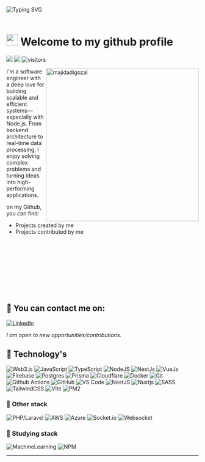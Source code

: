 <br>
<br>

![Typing SVG](https://readme-typing-svg.herokuapp.com/?color=%2336BCF7&size=20&center=true&vCenter=true&width=1000&lines=Hi+there+👋,+my+name+is+MajidAdigozal+;I'm+33+years+old;I'm+a+programmer+and+a+Software+Engineer;Welcome+to+my+github+profile!+:%29)
<br>
<br>

# <img src="https://media.giphy.com/media/hvRJCLFzcasrR4ia7z/giphy.gif" width="30px"> Welcome to my github profile

<p>
    <a href="https://github.com/majidadigozal"><img src="https://img.shields.io/badge/status-updating-brightgreen.svg"></a>
    <a href="https://github.com/majidadigozal/majidadigozal/graphs/contributors"><img src="https://img.shields.io/github/contributors/majidadigozal/majidadigozal?color=blue"></a>
    <img src="https://visitor-badge.laobi.icu/badge?page_id=majidadigozal" alt="visitors"/>   
</p>

<img src="https://raw.githubusercontent.com/MicaelliMedeiros/micaellimedeiros/master/image/computer-illustration.png" alt="majidadigozal" min-width="400px" max-width="400px" width="400px" align="right">

I'm a software engineer with a deep love for building scalable and efficient systems—especially with Node.js. From backend architecture to real-time data processing, I enjoy solving complex problems and turning ideas into high-performing applications.

on my Github, you can find:

- Projects created by me
- Projects contributed by me


<br>
<br>
<br>
<br>
<br>
<br>
<br>
<br>

## 📧 You can contact me on:

[![LinkedIn](https://img.shields.io/badge/LinkedIn-%230077B5.svg?&style=for-the-badge&logo=linkedin&logoColor=white)](https://www.linkedin.com/in/majidadigozal)

_I am open to new opportunities/contributions._

<be>

## 🥇 Technology's
 
![Web3.js](https://img.shields.io/badge/web3.js-F16822?style=for-the-badge&logo=web3.js&logoColor=white)
![JavaScript](https://img.shields.io/badge/javascript-%23323330.svg?style=for-the-badge&logo=javascript&logoColor=%23F7DF1E)
![TypeScript](https://img.shields.io/badge/-TypeScript-007ACC?style=for-the-badge&logo=typescript&logoColor=white)
![NodeJS](https://img.shields.io/badge/node.js-6DA55F?style=for-the-badge&logo=node.js&logoColor=white)
![NestJs](https://img.shields.io/badge/-NestJs-ea2845?style=flat-square&logo=nestjs&logoColor=white)
![VueJs](https://img.shields.io/badge/Vue.js-35495E?style=for-the-badge&logo=vuedotjs&logoColor=4FC08D)
![Firebase](https://img.shields.io/badge/firebase-%23039BE5.svg?style=for-the-badge&logo=firebase)
![Postgres](https://img.shields.io/badge/postgresql-4169e1?style=for-the-badge&logo=postgresql&logoColor=white)
![Prisma](https://img.shields.io/badge/Prisma-3982CE?style=for-the-badge&logo=Prisma&logoColor=white)
![Cloudflare](https://img.shields.io/badge/Cloudflare-F38020?style=for-the-badge&logo=Cloudflare&logoColor=white)
![Docker](https://img.shields.io/badge/-Docker-46a2f1?style=for-the-badge&logo=docker&logoColor=white)
![Git](https://img.shields.io/badge/-Git-F05032?style=for-the-badge&logo=git&logoColor=white)
![Github Actions](https://img.shields.io/badge/-Github_Actions-2088FF?style=for-the-badge&logo=github-actions&logoColor=white)
![GitHub](https://img.shields.io/badge/github-%23121011.svg?style=for-the-badge&logo=github&logoColor=white)
![VS Code](https://img.shields.io/badge/Visual%20Studio%20Code-007ACC?logo=visualstudiocode&logoColor=fff&style=plastic)
![NestJS](https://img.shields.io/badge/nestjs-%23E0234E.svg?style=for-the-badge&logo=nestjs&logoColor=white)
![Nuxtjs](https://img.shields.io/badge/Nuxt-002E3B?style=for-the-badge&logo=nuxtdotjs&logoColor=#00DC82)
![SASS](https://img.shields.io/badge/SASS-hotpink.svg?style=for-the-badge&logo=SASS&logoColor=white)
![TailwindCSS](https://img.shields.io/badge/tailwindcss-%2338B2AC.svg?style=for-the-badge&logo=tailwind-css&logoColor=white)
![Vite](https://img.shields.io/badge/vite-%23646CFF.svg?style=for-the-badge&logo=vite&logoColor=white)
![PM2](https://img.shields.io/badge/pm2-0e0e0e?style=for-the-badge&logo=pm2&logoColor=green)


### 🥈 Other stack 
![PHP/Laravel](https://img.shields.io/badge/Laravel-php-FF2D20?style=for-the-badge&logo=laravel&logoColor=white)
![AWS](https://img.shields.io/badge/AWS-%23FF9900.svg?style=for-the-badge&logo=amazon-aws&logoColor=white)
![Azure](https://img.shields.io/badge/azure-%230072C6.svg?style=for-the-badge&logo=azure-devops&logoColor=white)
![Socket.io](https://img.shields.io/badge/Socket.io-4.1.3-010101??style=flat-square&logo=Socket.io&logoColor=white)
![Websocket](https://img.shields.io/badge/Websocket-yellow??style=flat-square&logo=Socket.io&logoColor=white)

### 🥉 Studying stack

![MachineLearning](https://img.shields.io/badge/Machine_Learning-AI-blue)
![NPM](https://img.shields.io/badge/NPM-%23CB3837.svg?style=for-the-badge&logo=npm&logoColor=white)

---

<!-- </div> -->

<br>
<br>
